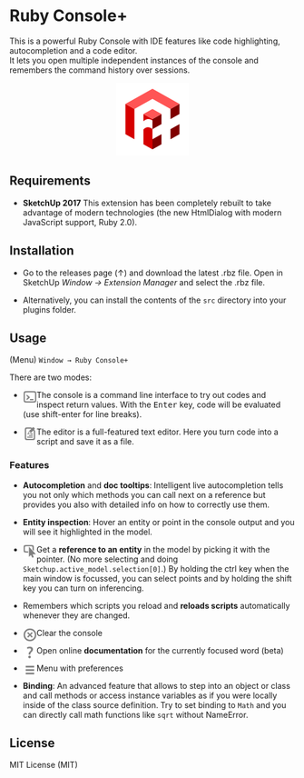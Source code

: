 # Ruby Console+

This is a powerful Ruby Console with IDE features like code highlighting, autocompletion and a code editor.  
It lets you open multiple independent instances of the console and remembers the command history over sessions.

<p align="center"><img alt="logo" src="./src/ae_console/images/icon_128.png" /></p>

## Requirements

- **SketchUp 2017**
  This extension has been completely rebuilt to take advantage of modern technologies (the new HtmlDialog with modern JavaScript support, Ruby 2.0).

## Installation

- Go to the releases page (↑) and download the latest .rbz file. Open in SketchUp _Window → Extension Manager_ and select the .rbz file.

- Alternatively, you can install the contents of the `src` directory into your plugins folder.

## Usage

(Menu) `Window → Ruby Console+`

There are two modes:

- <img alt="Console" src="./src/ae_console/images/console.png" align="left" width="24" /> The console is a command line interface to try out codes and inspect return values. With the <kbd>Enter</kbd> key, code will be evaluated (use shift-enter for line breaks).

- <img alt="Editor" src="./src/ae_console/images/editor.png" align="left" width="24" /> The editor is a full-featured text editor. Here you turn code into a script and save it as a file. 

### Features

- **Autocompletion** and **doc tooltips**: Intelligent live autocompletion tells you not only which methods you can call next on a reference but provides you also with detailed info on how to correctly use them.

- **Entity inspection**: Hover an entity or point in the console output and you will see it highlighted in the model.

- <img alt="Select" src="./src/ae_console/images/select.png" align="left" width="24" /> Get a **reference to an entity** in the model by picking it with the pointer. 
  (No more selecting and doing `Sketchup.active_model.selection[0]`.)
  By holding the ctrl key when the main window is focussed, you can select points and by holding the shift key you can turn on inferencing.

- Remembers which scripts you reload and **reloads scripts** automatically whenever they are changed.

- <img alt="Clear" src="./src/ae_console/images/clear.png" align="left" width="24" /> Clear the console

- <img alt="Help" src="./src/ae_console/images/help.png" align="left" width="24" /> Open online **documentation** for the currently focused word (beta)

- <img alt="Menu" src="./src/ae_console/images/menu.png" align="left" width="24" /> Menu with preferences

- **Binding**: An advanced feature that allows to step into an object or class and call methods or access instance variables as if you were locally inside of the class source definition. Try to set binding to `Math` and you can directly call math functions like `sqrt` without NameError.

## License

MIT License (MIT)


